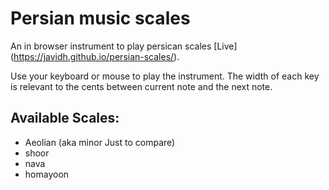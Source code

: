 # Persian music scales

An in browser instrument to play persican scales
[Live] (https://javidh.github.io/persian-scales/).

Use your keyboard or mouse to play the instrument. The width of each key is relevant to the cents between current note and the next note.

## Available Scales:
- Aeolian (aka minor Just to compare)
- shoor
- nava
- homayoon

